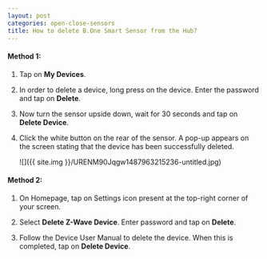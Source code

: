```yaml
---
layout: post
categories: open-close-sensors
title: How to delete B.One Smart Sensor from the Hub?
---
```


#### **Method 1:**

1. Tap on **My Devices**.

2. In order to delete a device, long press on the device. Enter the password and tap on **Delete**.

3. Now turn the sensor upside down, wait for 30 seconds and tap on **Delete Device**.

4. Click the white button on the rear of the sensor. A pop-up appears on the screen stating that the device has been successfully deleted.

    ![]({{ site.img }}/URENM90Jqgw1487963215236-untitled.jpg)

#### **Method 2:**

1. On Homepage, tap on Settings icon present at the top-right corner of your screen.

2. Select **Delete Z-Wave Device**. Enter password and tap on **Delete**.

3. Follow the Device User Manual to delete the device. When this is completed, tap on **Delete Device**.